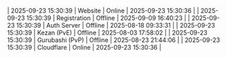 | 2025-09-23 15:30:39 | Website | Online | 2025-09-23 15:30:36 |
| 2025-09-23 15:30:39 | Registration | Offline | 2025-09-09 16:40:23 |
| 2025-09-23 15:30:39 | Auth Server | Offline | 2025-08-18 09:33:31 |
| 2025-09-23 15:30:39 | Kezan (PvE) | Offline | 2025-08-03 17:58:02 |
| 2025-09-23 15:30:39 | Gurubashi (PvP) | Offline | 2025-08-23 21:44:06 |
| 2025-09-23 15:30:39 | Cloudflare | Online | 2025-09-23 15:30:36 |
